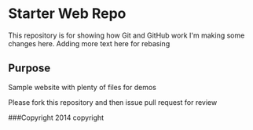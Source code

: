 # Starter Web Repo

This repository is for showing how Git and GitHub work
I'm making some changes here. Adding more text here for rebasing

## Purpose

Sample website with plenty of files for demos

Please fork this repository and then issue pull request for review

###Copyright
2014 copyright